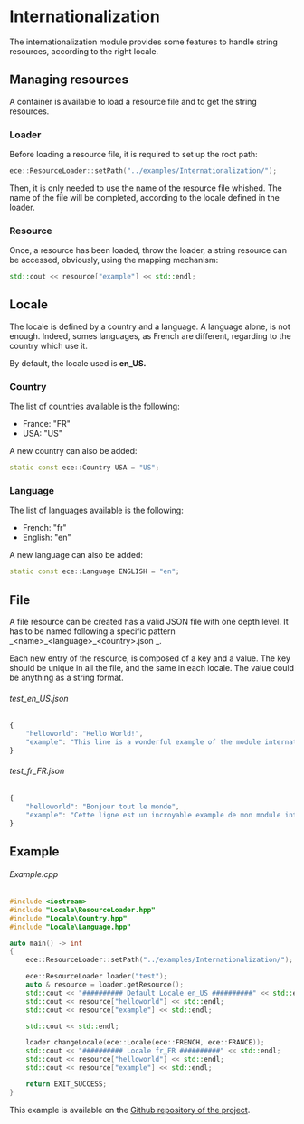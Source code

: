 # Internationalization

The internationalization module provides some features to handle string resources, according to the right locale.

## Managing resources

A container is available to load a resource file and to get the string resources.

### Loader

Before loading a resource file, it is required to set up the root path:

```cpp
ece::ResourceLoader::setPath("../examples/Internationalization/");
```

Then, it is only needed to use the name of the resource file whished. The name of the file will be completed, according to the locale defined in the loader.

### Resource

Once, a resource has been loaded, throw the loader, a string resource can be accessed, obviously, using the mapping mechanism:

```cpp
std::cout << resource["example"] << std::endl;
```

## Locale

The locale is defined by a country and a language. A language alone, is not enough. Indeed, somes languages, as French are different, regarding to the country which use it.

By default, the locale used is **en\_US.**

### Country

The list of countries available is the following:

* France: "FR"
* USA: "US"

A new country can also be added:

```cpp
static const ece::Country USA = "US";
```

### Language

The list of languages available is the following:

* French: "fr"
* English: "en"

A new language can also be added:

```cpp
static const ece::Language ENGLISH = "en";
```

## File

A file resource can be created has a valid JSON file with one depth level. It has to be named following a specific pattern _&lt;name&gt;\_&lt;language&gt;\_&lt;country&gt;.json \_.

Each new entry of the resource, is composed of a key and a value. The key should be unique in all the file, and the same in each locale. The value could be anything as a string format.

###### test\_en\_US.json

```js
{
    "helloworld": "Hello World!",
    "example": "This line is a wonderful example of the module internationalization working ..."
}
```

###### test\_fr\_FR.json

```js
{
    "helloworld": "Bonjour tout le monde",
    "example": "Cette ligne est un incroyable example de mon module internationalisation en fontionnement ..."
}
```

## Example

###### Example.cpp

```cpp
#include <iostream>
#include "Locale\ResourceLoader.hpp"
#include "Locale\Country.hpp"
#include "Locale\Language.hpp"

auto main() -> int
{
    ece::ResourceLoader::setPath("../examples/Internationalization/");

    ece::ResourceLoader loader("test");
    auto & resource = loader.getResource();
    std::cout << "########## Default Locale en_US ##########" << std::endl;
    std::cout << resource["helloworld"] << std::endl;
    std::cout << resource["example"] << std::endl;

    std::cout << std::endl;

    loader.changeLocale(ece::Locale(ece::FRENCH, ece::FRANCE));
    std::cout << "########## Locale fr_FR ##########" << std::endl;
    std::cout << resource["helloworld"] << std::endl;
    std::cout << resource["example"] << std::endl;

    return EXIT_SUCCESS;
}
```

This example is available on the [Github repository of the project](https://github.com/Isilin/Edencraft "Github repository of the project").


